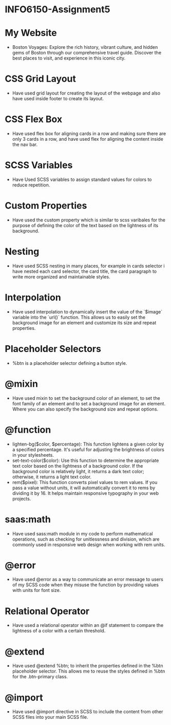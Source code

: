 # INFO6150-Assignment5

# My Website
<ul>
  <li>
   Boston Voyages: Explore the rich history, vibrant culture, and hidden gems of Boston through our comprehensive travel guide. Discover the best places to visit, and experience in this iconic city.
  </li>
</ul>

# CSS Grid Layout
<ul>
  <li>Have used grid layout for creating the layout of the webpage and also have used inside footer to create its layout.</li>
</ul>

# CSS Flex Box
<ul>
  <li>Have used flex box for aligning cards in a row and making sure there are only 3 cards in a row, and have used flex for aligning the content inside the nav bar.</li>
</ul>

# SCSS Variables
<ul>
  <li>Have Used SCSS variables to assign standard values for colors to reduce repetition.</li>
</ul>

# Custom Properties
<ul>
  <li>Have used the custom property which is similar to scss varibales for the purpose of defining the color of the text based on the lightness of its background.</li>
</ul>

# Nesting
<ul>
  <li>
    Have used SCSS nesting in many places, for example in cards selector i have nested each card selector, the card title, the card paragraph to write more organized and maintainable styles.
  </li>
</ul>

# Interpolation
<ul>
  <li>
    Have used interpolation to dynamically insert the value of the `$image` variable into the `url()` function. This allows us to easily set the background image for an element and customize its size and repeat properties.
  </li>
</ul>

# Placeholder Selectors
<ul>
  <li>
    %btn is a placeholder selector defining a button style.
  </li>
</ul>

# @mixin
<ul>
  <li>
     Have used mixin to set the background color of an element, to set the font family of an element and to set a background image for an element. Where you can also specify the background size and repeat options.
  </li>
</ul>

# @function
<ul>
    <li>lighten-bg($color, $percentage): This function lightens a given color by a specified percentage. It's useful for adjusting the brightness of colors in your stylesheets.</li>
    <li>set-text-color($color): Use this function to determine the appropriate text color based on the lightness of a background color. If the background color is relatively light, it returns a dark text color; otherwise, it returns a light text color.</li>
<li>rem($pixel): This function converts pixel values to rem values. If you pass a value without units, it will automatically convert it to rems by dividing it by 16. It helps maintain responsive typography in your web projects.</li>
</ul>

# saas:math
<ul>
  <li>
    Have used sass:math module in my code to perform mathematical operations, such as checking for unitlessness and division, which are commonly used in responsive web design when working with rem units.
  </li>
</ul>

# @error
<ul>
  <li>
     Have used @error as a way to communicate an error message to users of my SCSS code when they misuse the function by providing values with units for font size.
  </li>
</ul>

# Relational Operator
<ul>
  <li>
    Have used a relational operator within an @if statement to compare the lightness of a color with a certain threshold.
  </li>
</ul>

# @extend
<ul>
  <li>
    Have used @extend %btn; to inherit the properties defined in the %btn placeholder selector. This allows me to reuse the styles defined in %btn for the .btn-primary class.
  </li>
</ul>

# @import
<ul>
  <li>
    Have used @import directive in SCSS to include the content from other SCSS files into your main SCSS file.
  </li>
</ul>
